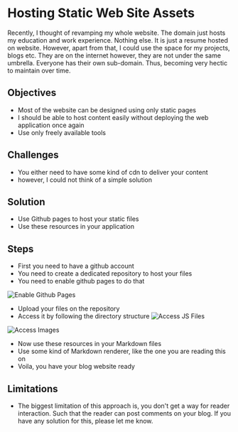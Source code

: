 # Hosting Static Web Site Assets

Recently, I thought of revamping my whole website. The domain just hosts my education and work experience. Nothing else. It is just a resume hosted on website. However, apart from that, I could use the space for my projects, blogs etc. They are on the internet however, they are not under the same umbrella. Everyone has their own sub-domain. Thus, becoming very hectic to maintain over time.

## Objectives
- Most of the website can be designed using only static pages
- I should be able to host content easily without deploying the web application once again
- Use only freely available tools

## Challenges
- You either need to have some kind of cdn to deliver your content
- however, I could not think of a simple solution

## Solution
- Use Github pages to host your static files
- Use these resources in your application

## Steps
- First you need to have a github account
- You need to create a dedicated repository to host your files
- You need to enable github pages to do that

![Enable Github Pages](https://palash90.github.io/site-assets/blogs/static-file-hosting/github-pages-configuration.png "Enable Github Pages")
- Upload your files on the repository
- Access it by following the directory structure
![Access JS Files](https://palash90.github.io/site-assets/blogs/static-file-hosting/js-hosting.png "Scripts")

![Access Images](https://palash90.github.io/site-assets/blogs/static-file-hosting/image-hosting.png "Images")
- Now use these resources in your Markdown files
- Use some kind of Markdown renderer, like the one you are reading this on
- Voila, you have your blog website ready

## Limitations
- The biggest limitation of this approach is, you don't get a way for reader interaction. Such that the reader can post comments on your blog. If you have any solution for this, please let me know.